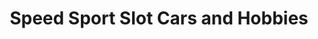 ---
title: "Speed Sport Slot Cars and Hobbies"
url: /tampa/speed-sport-slot-cars-and-hobbies/
shop: Sport
---